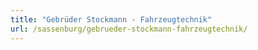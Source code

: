 ```yaml
---
title: "Gebrüder Stockmann - Fahrzeugtechnik"
url: /sassenburg/gebrueder-stockmann-fahrzeugtechnik/
---
```

